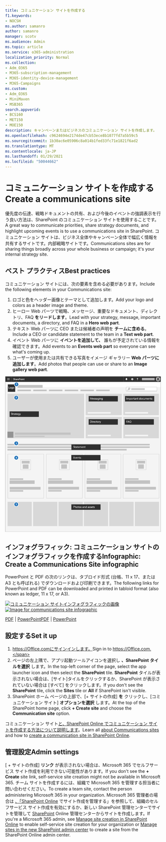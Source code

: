 ```yaml
---
title: コミュニケーション サイトを作成する
f1.keywords:
- NOCSH
ms.author: samanro
author: samanro
manager: scotv
ms.audience: Admin
ms.topic: article
ms.service: o365-administration
localization_priority: Normal
ms.collection:
- Adm_O365
- M365-subscription-management
- M365-identity-device-management
- M365-Campaigns
ms.custom:
- Adm_O365
- MiniMaven
- MSB365
search.appverid:
- BCS160
- MET150
- MOE150
description: キャンペーンまたはビジネスのコミュニケーション サイトを作成します。
ms.openlocfilehash: c9624694e2174de47cb53ece8b1077fd7a5b59c5
ms.sourcegitcommit: 1b30ac6e05906c8a014b1fed33fc71e1821f6ad2
ms.translationtype: MT
ms.contentlocale: ja-JP
ms.lasthandoff: 01/29/2021
ms.locfileid: "50044662"
---
```

# <a name="create-a-communications-site"></a><span data-ttu-id="42e6a-103">コミュニケーション サイトを作成する</span><span class="sxs-lookup"><span data-stu-id="42e6a-103">Create a communications site</span></span>

<span data-ttu-id="42e6a-104">優先度の伝達、戦略ドキュメントの共有、および今後のイベントの強調表示を行う良い方法は、SharePoint のコミュニケーション サイトを使用することです。</span><span class="sxs-lookup"><span data-stu-id="42e6a-104">A great way to communicate priorities, share strategy documents, and highlight upcoming events is to use a communications site in SharePoint.</span></span> <span data-ttu-id="42e6a-105">コミュニケーション サイトは、ビジネス全体やキャンペーン全体で幅広く情報を共有するサイトです。内部戦略サイトです。</span><span class="sxs-lookup"><span data-stu-id="42e6a-105">Communications sites are for sharing things broadly across your whole business or campaign; it's your internal strategy site.</span></span>

## <a name="best-practices"></a><span data-ttu-id="42e6a-106">ベスト プラクティス</span><span class="sxs-lookup"><span data-stu-id="42e6a-106">Best practices</span></span>

<span data-ttu-id="42e6a-107">コミュニケーション サイトには、次の要素を含める必要があります。</span><span class="sxs-lookup"><span data-stu-id="42e6a-107">Include the following elements in your Communications site:</span></span>

1. <span data-ttu-id="42e6a-108">ロゴと色をヘッダー画像とテーマとして追加します。</span><span class="sxs-lookup"><span data-stu-id="42e6a-108">Add your logo and colors as a header image and theme.</span></span>
2. <span data-ttu-id="42e6a-109">ヒーロー Web パーツで戦略、メッセージ、重要なドキュメント、ディレクトリ、FAQ **をリードします**。</span><span class="sxs-lookup"><span data-stu-id="42e6a-109">Lead with your strategy, message, important documents, a directory, and FAQ in a **Hero web part**.</span></span>
3. <span data-ttu-id="42e6a-110">テキスト Web パーツに CEO または候補者の声明を **チームに含める**。</span><span class="sxs-lookup"><span data-stu-id="42e6a-110">Include a CEO or candidate statement to the team in a **Text web part**.</span></span>
4. <span data-ttu-id="42e6a-111">イベント Web パーツに **イベントを追加して、** 誰もが予定されている情報を確認できます。</span><span class="sxs-lookup"><span data-stu-id="42e6a-111">Add events to an **Events web part** so everyone can see what's coming up.</span></span>
5. <span data-ttu-id="42e6a-112">ユーザーが使用または共有できる写真をイメージ ギャラリー **Web パーツに追加します**。</span><span class="sxs-lookup"><span data-stu-id="42e6a-112">Add photos that people can use or share to an **Image gallery web part**.</span></span>

![キャンペーンで必要な共通要素のためのスペースを含む SharePoint コミュニケーション ページの図](../media/m365-democracy-comms-site.png)

## <a name="infographic-create-a-communications-site-infographic"></a><span data-ttu-id="42e6a-114">インフォグラフィック: コミュニケーション サイトのインフォグラフィックを作成する</span><span class="sxs-lookup"><span data-stu-id="42e6a-114">Infographic: Create a Communications Site infographic</span></span>

<span data-ttu-id="42e6a-115">PowerPoint と PDF の次のリンクは、タブロイド形式 (台帳、11 x 17、または A3 とも呼ばれる) でダウンロードおよび印刷できます。</span><span class="sxs-lookup"><span data-stu-id="42e6a-115">The following links for PowerPoint and PDF can be downloaded and printed in tabloid format (also known as ledger, 11 x 17, or A3).</span></span>

<span data-ttu-id="42e6a-116">[![コミュニケーション サイトインフォグラフィックの画像](../media/M365-Campaigns-CreateCommunicationSite-358-201.png)](downloads/M365CampaignsCreateCommunicationSite.pdf)</span><span class="sxs-lookup"><span data-stu-id="42e6a-116">[![Image for communications site infographic](../media/M365-Campaigns-CreateCommunicationSite-358-201.png)](downloads/M365CampaignsCreateCommunicationSite.pdf)</span></span>

<span data-ttu-id="42e6a-117">[PDF](downloads/M365CampaignsCreateCommunicationSite.pdf)  | [PowerPoint](downloads/M365CampaignsCreateCommunicationSite.pptx)</span><span class="sxs-lookup"><span data-stu-id="42e6a-117">[PDF](downloads/M365CampaignsCreateCommunicationSite.pdf) | [PowerPoint](downloads/M365CampaignsCreateCommunicationSite.pptx)</span></span>

## <a name="set-it-up"></a><span data-ttu-id="42e6a-118">設定する</span><span class="sxs-lookup"><span data-stu-id="42e6a-118">Set it up</span></span>

1. <span data-ttu-id="42e6a-119"> https://Office.comにサインインします。</span><span class="sxs-lookup"><span data-stu-id="42e6a-119">Sign in to https://Office.com.</span></span>
2. <span data-ttu-id="42e6a-120">ページの左上隅で、アプリ起動ツールアイコンを選択し **、SharePoint タイルを選択** します。</span><span class="sxs-lookup"><span data-stu-id="42e6a-120">In the top-left corner of the page, select the app launcher icon and then select the **SharePoint** tile.</span></span> <span data-ttu-id="42e6a-121">**SharePoint** タイルが表示されない場合は、[サイト]タイルをクリックするか、SharePoint が表示されていない場合は [すべて] をクリックします。</span><span class="sxs-lookup"><span data-stu-id="42e6a-121">If you don't see the **SharePoint** tile, click the **Sites** tile or **All** if SharePoint isn't visible.</span></span>
3. <span data-ttu-id="42e6a-122">SharePoint ホーム ページの上部で、[+ サイトの作成] **を** クリックし、[コミュニケーション サイト] **オプションを選択** します。</span><span class="sxs-lookup"><span data-stu-id="42e6a-122">At the top of the SharePoint home page, click **+ Create site** and choose the **Communication site** option.</span></span>

<span data-ttu-id="42e6a-123">コミュニケーション サイト[と](https://support.office.com/article/What-is-a-SharePoint-communication-site-94A33429-E580-45C3-A090-5512A8070732)[、SharePoint Online でコミュニケーション サイトを作成する方法について説明します](https://support.microsoft.com/en-us/office/create-a-communication-site-in-sharepoint-online-7fb44b20-a72f-4d2c-9173-fc8f59ba50eb)。</span><span class="sxs-lookup"><span data-stu-id="42e6a-123">Learn all [about Communications sites](https://support.office.com/article/What-is-a-SharePoint-communication-site-94A33429-E580-45C3-A090-5512A8070732) and how to [create a communication site in SharePoint Online](https://support.microsoft.com/en-us/office/create-a-communication-site-in-sharepoint-online-7fb44b20-a72f-4d2c-9173-fc8f59ba50eb).</span></span>

## <a name="admin-settings"></a><span data-ttu-id="42e6a-124">管理設定</span><span class="sxs-lookup"><span data-stu-id="42e6a-124">Admin settings</span></span>

<span data-ttu-id="42e6a-125">[ + サイトの作成] **リンク** が表示されない場合は、Microsoft 365 でセルフサービス サイト作成を利用できない可能性があります。</span><span class="sxs-lookup"><span data-stu-id="42e6a-125">If you don't see the **+ Create** site link, self-service site creation might not be available in Microsoft 365.</span></span> <span data-ttu-id="42e6a-126">チーム サイトを作成するには、組織で Microsoft 365 を管理する担当者に問い合わせください。</span><span class="sxs-lookup"><span data-stu-id="42e6a-126">To create a team site, contact the person administering Microsoft 365 in your organization.</span></span> <span data-ttu-id="42e6a-127">Microsoft 365 管理者の場合は [、「SharePoint Online](https://docs.microsoft.com/sharepoint/manage-site-creation) でサイト作成を管理する」を参照して、組織のセルフサービス サイト作成を有効にするか、新しい SharePoint 管理センターでサイトを管理して [SharePoint](https://docs.microsoft.com/sharepoint/manage-sites-in-new-admin-center) Online 管理センターからサイトを作成します。</span><span class="sxs-lookup"><span data-stu-id="42e6a-127">If you're a Microsoft 365 admin, see [Manage site creation in SharePoint Online](https://docs.microsoft.com/sharepoint/manage-site-creation) to enable self-service site creation for your organization or [Manage sites in the new SharePoint admin center](https://docs.microsoft.com/sharepoint/manage-sites-in-new-admin-center) to create a site from the SharePoint Online admin center.</span></span>  
